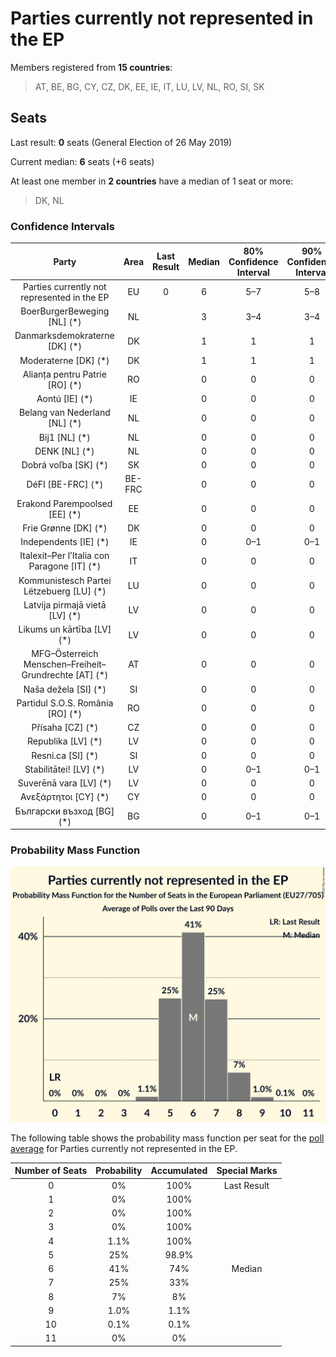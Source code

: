 # Parties currently not represented in the EP

Members registered from **15 countries**:

> AT, BE, BG, CY, CZ, DK, EE, IE, IT, LU, LV, NL, RO, SI, SK

## Seats

Last result: **0** seats (General Election of 26 May 2019)

Current median: **6** seats (+6 seats)

At least one member in **2 countries** have a median of 1 seat or more:

> DK, NL

### Confidence Intervals

| Party | Area | Last Result | Median | 80% Confidence Interval | 90% Confidence Interval | 95% Confidence Interval | 99% Confidence Interval |
|:-----:|:----:|:-----------:|:------:|:-----------------------:|:-----------------------:|:-----------------------:|:-----------------------:|
| Parties currently not represented in the EP | EU | 0 | 6 | 5–7 | 5–8 | 5–8 | 4–9 |
| BoerBurgerBeweging [NL] (*) | NL | | 3 | 3–4 | 3–4 | 3–4 | 2–5 |
| Danmarksdemokraterne [DK] (*) | DK | | 1 | 1 | 1 | 1 | 1–2 |
| Moderaterne [DK] (*) | DK | | 1 | 1 | 1 | 1–2 | 0–2 |
| Alianța pentru Patrie [RO] (*) | RO | | 0 | 0 | 0 | 0 | 0 |
| Aontú [IE] (*) | IE | | 0 | 0 | 0 | 0 | 0 |
| Belang van Nederland [NL] (*) | NL | | 0 | 0 | 0 | 0 | 0 |
| Bij1 [NL] (*) | NL | | 0 | 0 | 0 | 0 | 0 |
| DENK [NL] (*) | NL | | 0 | 0 | 0 | 0 | 0–1 |
| Dobrá voľba [SK] (*) | SK | | 0 | 0 | 0 | 0 | 0 |
| DéFI [BE-FRC] (*) | BE-FRC | | 0 | 0 | 0 | 0 | 0 |
| Erakond Parempoolsed [EE] (*) | EE | | 0 | 0 | 0 | 0 | 0 |
| Frie Grønne [DK] (*) | DK | | 0 | 0 | 0 | 0 | 0 |
| Independents [IE] (*) | IE | | 0 | 0–1 | 0–1 | 0–1 | 0–1 |
| Italexit–Per l’Italia con Paragone [IT] (*) | IT | | 0 | 0 | 0 | 0 | 0 |
| Kommunistesch Partei Lëtzebuerg [LU] (*) | LU | | 0 | 0 | 0 | 0 | 0 |
| Latvija pirmajā vietā [LV] (*) | LV | | 0 | 0 | 0 | 0 | 0–1 |
| Likums un kārtība [LV] (*) | LV | | 0 | 0 | 0 | 0 | 0 |
| MFG–Österreich Menschen–Freiheit–Grundrechte [AT] (*) | AT | | 0 | 0 | 0 | 0 | 0 |
| Naša dežela [SI] (*) | SI | | 0 | 0 | 0 | 0 | 0 |
| Partidul S.O.S. România [RO] (*) | RO | | 0 | 0 | 0 | 0 | 0 |
| Přísaha [CZ] (*) | CZ | | 0 | 0 | 0 | 0 | 0 |
| Republika [LV] (*) | LV | | 0 | 0 | 0 | 0 | 0 |
| Resni.ca [SI] (*) | SI | | 0 | 0 | 0 | 0 | 0–1 |
| Stabilitātei! [LV] (*) | LV | | 0 | 0–1 | 0–1 | 0–1 | 0–1 |
| Suverēnā vara [LV] (*) | LV | | 0 | 0 | 0 | 0 | 0 |
| Ανεξάρτητοι [CY] (*) | CY | | 0 | 0 | 0 | 0 | 0 |
| Български възход [BG] (*) | BG | | 0 | 0–1 | 0–1 | 0–1 | 0–1 |

### Probability Mass Function

![Graph with seats probability mass function not yet produced](average-2022-10-31-seats-pmf-partiescurrentlynotrepresentedintheep.png "Seats Probability Mass Function")

The following table shows the probability mass function per seat for the [poll average](average-2022-10-31.html) for Parties currently not represented in the EP.

| Number of Seats | Probability | Accumulated | Special Marks |
|:---------------:|:-----------:|:-----------:|:-------------:|
| 0 | 0% | 100% | Last Result |
| 1 | 0% | 100% |  |
| 2 | 0% | 100% |  |
| 3 | 0% | 100% |  |
| 4 | 1.1% | 100% |  |
| 5 | 25% | 98.9% |  |
| 6 | 41% | 74% | Median |
| 7 | 25% | 33% |  |
| 8 | 7% | 8% |  |
| 9 | 1.0% | 1.1% |  |
| 10 | 0.1% | 0.1% |  |
| 11 | 0% | 0% |  |


